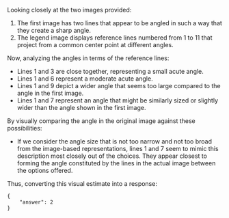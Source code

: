 Looking closely at the two images provided:

1. The first image has two lines that appear to be angled in such a way that they create a sharp angle.
2. The legend image displays reference lines numbered from 1 to 11 that project from a common center point at different angles.

Now, analyzing the angles in terms of the reference lines:
- Lines 1 and 3 are close together, representing a small acute angle.
- Lines 1 and 6 represent a moderate acute angle.
- Lines 1 and 9 depict a wider angle that seems too large compared to the angle in the first image.
- Lines 1 and 7 represent an angle that might be similarly sized or slightly wider than the angle shown in the first image.

By visually comparing the angle in the original image against these possibilities:
- If we consider the angle size that is not too narrow and not too broad from the image-based representations, lines 1 and 7 seem to mimic this description most closely out of the choices. They appear closest to forming the angle constituted by the lines in the actual image between the options offered.

Thus, converting this visual estimate into a response:
```
{
    "answer": 2
}
```